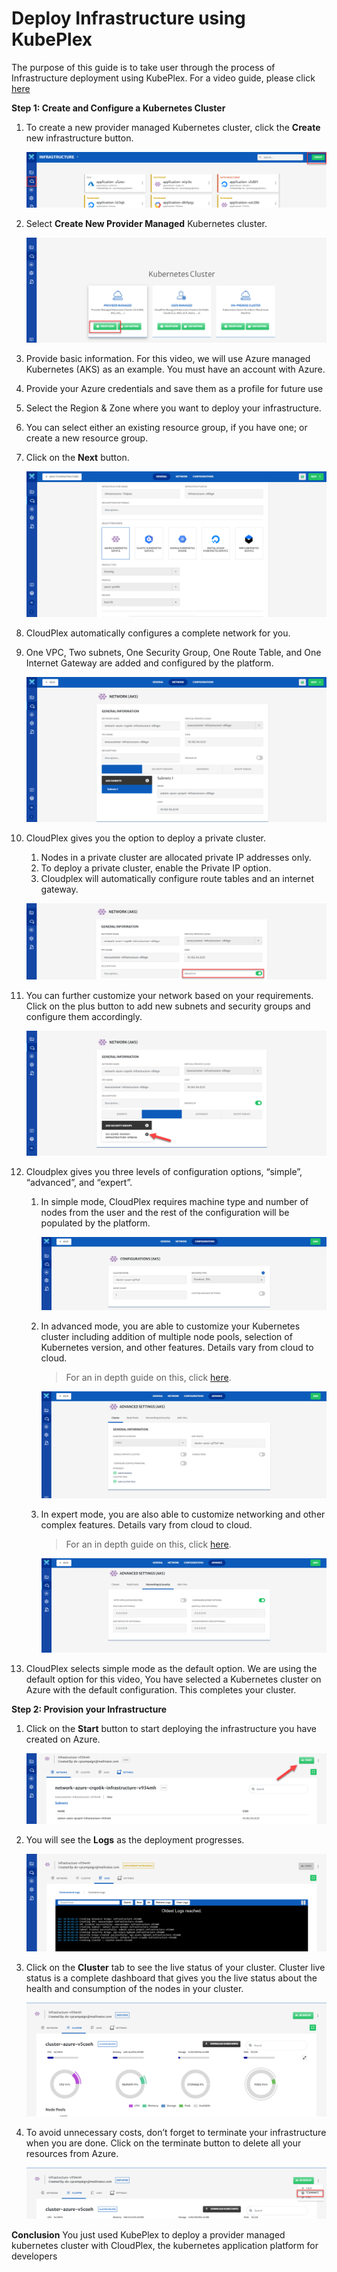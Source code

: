 # Deploy Infrastructure using KubePlex

The purpose of this guide is to take user through the process of Infrastructure deployment using KubePlex. For a video guide, please click [here](https://www.youtube.com/watch?v=XlbpInJP_hM)

**Step 1: Create and Configure a Kubernetes Cluster**

1. To create a new provider managed Kubernetes cluster, click the **Create** new infrastructure button.

   ![1](imgs/1.png)

2. Select **Create New Provider Managed** Kubernetes cluster.

   ![2](imgs/2.png)

3. Provide basic information.
   For this video, we will use Azure managed Kubernetes (AKS) as an example. You must have an account with Azure.

4. Provide your Azure credentials and save them as a profile for future use

5. Select the Region & Zone where you want to deploy your infrastructure.

6. You can select either an existing resource group, if you have one; or create a new resource group. 

7. Click on the **Next** button.

   ![3](imgs/3.png)

8. CloudPlex automatically configures a complete network for you. 

9. One  VPC, Two subnets, One Security Group, One Route Table, and One Internet Gateway are added and configured by the platform. 

   ![4](imgs/4.png)

10. CloudPlex gives you the option to deploy a private cluster. 

    1. Nodes in a private cluster are allocated private IP addresses only. 
    2. To deploy a private cluster, enable the Private IP option. 
    3. Cloudplex will automatically configure route tables and an internet gateway.

    ![5](imgs/5.png)

11. You can further customize your network based on your requirements. Click on the plus button to add new subnets and security groups and configure them accordingly.

    ![6](imgs/6.png)

12. Cloudplex gives you three levels of configuration options, “simple”, “advanced”, and “expert”. 

    1. In simple mode, CloudPlex requires machine type and number of nodes from the user and the rest of the configuration will be populated by the platform.

       ![7](imgs/7.png)

    2. In advanced mode, you are able to customize your Kubernetes cluster including addition of multiple node pools, selection of Kubernetes version, and other features. Details vary from cloud to cloud.

       > For an in depth guide on this, click [here](/pages/user-guide/components/cluster/pm-new-cluster/aks-cluster/aks-cluster?id=aks-cluster).

       ![8](imgs/8.png)

    3. In expert mode, you are also able to customize networking and other complex features. Details vary from cloud to cloud.

       > For an in depth guide on this, click [here](/pages/user-guide/components/cluster/pm-new-cluster/aks-cluster/aks-cluster?id=aks-cluster).

       ![9](imgs/9.png)

13. CloudPlex selects simple mode as the default option. We are using the default option for this video,
    You have selected a Kubernetes cluster on Azure with the default configuration. This completes your cluster.

**Step 2: Provision your Infrastructure**

1. Click on the **Start** button to start deploying the infrastructure you have created on Azure.

   ![10](imgs/10.png)

2. You will see the **Logs** as the deployment progresses.

   ![11](imgs/11.png)

3. Click on the **Cluster** tab to see the live status of your cluster.
   Cluster live status is a complete dashboard that gives you the live status about the health and consumption of the nodes in your cluster.

   ![12](imgs/12.png)

4. To avoid unnecessary costs, don’t forget to terminate your infrastructure when you are done.
   Click on the terminate button to delete all your resources from Azure.

   ![13](imgs/13.png)

**Conclusion**
You just used KubePlex to deploy a provider managed kubernetes cluster with CloudPlex, the kubernetes application platform for developers 